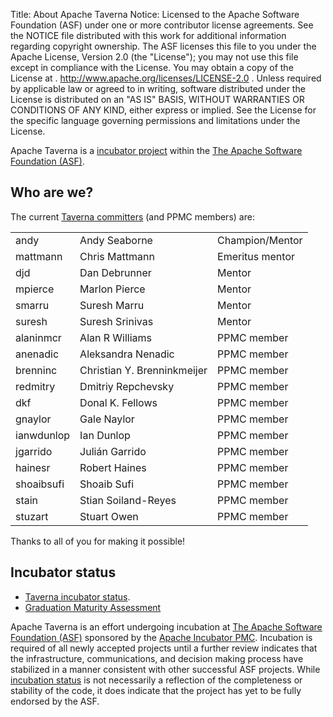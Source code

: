 Title: About Apache Taverna
Notice:    Licensed to the Apache Software Foundation (ASF) under one
           or more contributor license agreements.  See the NOTICE file
           distributed with this work for additional information
           regarding copyright ownership.  The ASF licenses this file
           to you under the Apache License, Version 2.0 (the
           "License"); you may not use this file except in compliance
           with the License.  You may obtain a copy of the License at
           .
             http://www.apache.org/licenses/LICENSE-2.0
           .
           Unless required by applicable law or agreed to in writing,
           software distributed under the License is distributed on an
           "AS IS" BASIS, WITHOUT WARRANTIES OR CONDITIONS OF ANY
           KIND, either express or implied.  See the License for the
           specific language governing permissions and limitations
           under the License.

Apache Taverna is a [incubator project](http://incubator.apache.org/) within the
[The Apache Software Foundation (ASF)](http://www.apache.org/).



## Who are we?

The current [Taverna committers](http://people.apache.org/phonebook.html?podling=taverna) (and
PPMC members) are:

</style>
<table class="table table-striped">
<thead>
</thead>
<tbody>
  <tr><td>andy</td><td>Andy Seaborne</td> <td>Champion/Mentor</td></tr>
  <tr><td>mattmann</td><td>Chris Mattmann</td> <td>Emeritus mentor</td></tr>
  <tr><td>djd</td><td>Dan Debrunner</td> <td>Mentor</td></tr>
  <tr><td>mpierce</td><td>Marlon Pierce</td> <td>Mentor</td></tr>
  <tr><td>smarru</td><td>Suresh Marru</td> <td>Mentor</td></tr>
  <tr><td>suresh</td><td>Suresh Srinivas</td> <td>Mentor</td></tr>
  <tr><td>alaninmcr</td><td>Alan R Williams</td> <td>PPMC member</td></tr>
	<tr><td>anenadic</td><td>Aleksandra Nenadic</td> <td>PPMC member</td></tr>
	<tr><td>brenninc</td><td>Christian Y. Brenninkmeijer</td> <td>PPMC member</td></tr>
	<tr><td>redmitry</td><td>Dmitriy Repchevsky</td> <td>PPMC member</td></tr>
	<tr><td>dkf</td><td>Donal K. Fellows</td> <td>PPMC member</td></tr>
  <tr><td>gnaylor</td><td>Gale Naylor</td> <td>PPMC member</td></tr>
	<tr><td>ianwdunlop</td><td>Ian Dunlop</td> <td>PPMC member</td></tr>
	<tr><td>jgarrido</td><td>Julián Garrido</td> <td>PPMC member</td></tr>
	<tr><td>hainesr</td><td>Robert Haines</td> <td>PPMC member</td></tr>
	<tr><td>shoaibsufi</td><td>Shoaib Sufi</td> <td>PPMC member</td></tr>
	<tr><td>stain</td><td>Stian Soiland-Reyes</td> <td>PPMC member</td></tr>
	<tr><td>stuzart</td><td>Stuart Owen</td> <td>PPMC member</td></tr>
</tbody>
</table>
<p class="lead">Thanks to all of you for making it possible!</p>



## Incubator status

* [Taverna incubator status](http://incubator.apache.org/projects/taverna.html).
* [Graduation Maturity Assessment](https://cwiki.apache.org/confluence/display/TAVERNADEV/2016-03+Taverna+Graduation+Maturity+Assessment)

Apache Taverna is an effort undergoing incubation at
[The Apache Software Foundation (ASF)](http://apache.org/)
sponsored by the [Apache Incubator PMC](http://incubator.apache.org/).
Incubation is required of all newly accepted projects until a further review
indicates that the infrastructure, communications, and decision making process
have stabilized in a manner consistent with other successful ASF projects.
While [incubation status](http://incubator.apache.org/projects/taverna.html)
is not necessarily a reflection of the completeness or
stability of the code, it does indicate that the project has yet to be fully
endorsed by the ASF.
